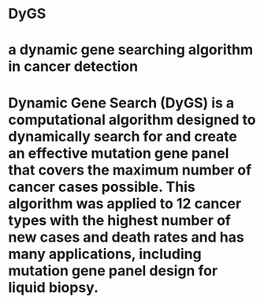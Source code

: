 # DyGS
# a dynamic gene searching algorithm in cancer detection

# Dynamic Gene Search (DyGS) is a computational algorithm designed to dynamically search for and create an effective mutation gene panel that covers the maximum number of cancer cases possible. This algorithm was applied to 12 cancer types with the highest number of new cases and death rates and has many applications, including mutation gene panel design for liquid biopsy. 
